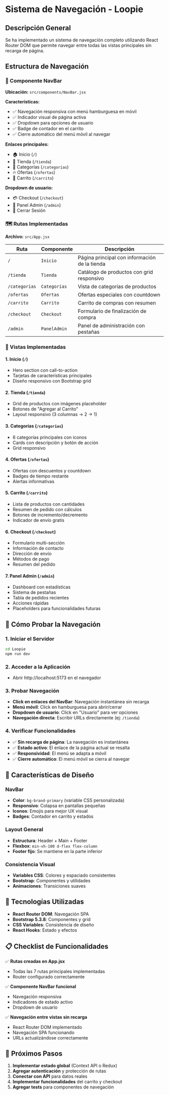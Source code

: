 # Sistema de Navegación - Loopie

## Descripción General

Se ha implementado un sistema de navegación completo utilizando React Router DOM que permite navegar entre todas las vistas principales sin recarga de página.

## Estructura de Navegación

### 🧭 Componente NavBar

**Ubicación:** `src/components/NavBar.jsx`

**Características:**
- ✅ Navegación responsiva con menú hamburguesa en móvil
- ✅ Indicador visual de página activa
- ✅ Dropdown para opciones de usuario
- ✅ Badge de contador en el carrito
- ✅ Cierre automático del menú móvil al navegar

**Enlaces principales:**
- 🏠 Inicio (`/`)
- 🛒 Tienda (`/tienda`)
- 📂 Categorías (`/categorias`)
- 🔥 Ofertas (`/ofertas`)
- 🛒 Carrito (`/carrito`)

**Dropdown de usuario:**
- 💳 Checkout (`/checkout`)
- 🔧 Panel Admin (`/admin`)
- 🚪 Cerrar Sesión

### 🗺️ Rutas Implementadas

**Archivo:** `src/App.jsx`

| Ruta | Componente | Descripción |
|------|------------|-------------|
| `/` | `Inicio` | Página principal con información de la tienda |
| `/tienda` | `Tienda` | Catálogo de productos con grid responsivo |
| `/categorias` | `Categorías` | Vista de categorías de productos |
| `/ofertas` | `Ofertas` | Ofertas especiales con countdown |
| `/carrito` | `Carrito` | Carrito de compras con resumen |
| `/checkout` | `Checkout` | Formulario de finalización de compra |
| `/admin` | `PanelAdmin` | Panel de administración con pestañas |

### 📱 Vistas Implementadas

#### 1. **Inicio** (`/`)
- Hero section con call-to-action
- Tarjetas de características principales
- Diseño responsivo con Bootstrap grid

#### 2. **Tienda** (`/tienda`)
- Grid de productos con imágenes placeholder
- Botones de "Agregar al Carrito"
- Layout responsivo (3 columnas → 2 → 1)

#### 3. **Categorías** (`/categorias`)
- 6 categorías principales con iconos
- Cards con descripción y botón de acción
- Grid responsivo

#### 4. **Ofertas** (`/ofertas`)
- Ofertas con descuentos y countdown
- Badges de tiempo restante
- Alertas informativas

#### 5. **Carrito** (`/carrito`)
- Lista de productos con cantidades
- Resumen de pedido con cálculos
- Botones de incremento/decremento
- Indicador de envío gratis

#### 6. **Checkout** (`/checkout`)
- Formulario multi-sección
- Información de contacto
- Dirección de envío
- Métodos de pago
- Resumen del pedido

#### 7. **Panel Admin** (`/admin`)
- Dashboard con estadísticas
- Sistema de pestañas
- Tabla de pedidos recientes
- Acciones rápidas
- Placeholders para funcionalidades futuras

## 🚀 Cómo Probar la Navegación

### 1. Iniciar el Servidor
```bash
cd Loopie
npm run dev
```

### 2. Acceder a la Aplicación
- Abrir http://localhost:5173 en el navegador

### 3. Probar Navegación
- **Click en enlaces del NavBar**: Navegación instantánea sin recarga
- **Menú móvil**: Click en hamburguesa para abrir/cerrar
- **Dropdown de usuario**: Click en "Usuario" para ver opciones
- **Navegación directa**: Escribir URLs directamente (ej: `/tienda`)

### 4. Verificar Funcionalidades
- ✅ **Sin recarga de página**: La navegación es instantánea
- ✅ **Estado activo**: El enlace de la página actual se resalta
- ✅ **Responsividad**: El menú se adapta a móvil
- ✅ **Cierre automático**: El menú móvil se cierra al navegar

## 🎨 Características de Diseño

### NavBar
- **Color**: `bg-brand-primary` (variable CSS personalizada)
- **Responsivo**: Colapsa en pantallas pequeñas
- **Iconos**: Emojis para mejor UX visual
- **Badges**: Contador en carrito y estados

### Layout General
- **Estructura**: Header + Main + Footer
- **Flexbox**: `min-vh-100 d-flex flex-column`
- **Footer fijo**: Se mantiene en la parte inferior

### Consistencia Visual
- **Variables CSS**: Colores y espaciado consistentes
- **Bootstrap**: Componentes y utilidades
- **Animaciones**: Transiciones suaves

## 🔧 Tecnologías Utilizadas

- **React Router DOM**: Navegación SPA
- **Bootstrap 5.3.8**: Componentes y grid
- **CSS Variables**: Consistencia de diseño
- **React Hooks**: Estado y efectos

## 📋 Checklist de Funcionalidades

✅ **Rutas creadas en App.jsx**
- Todas las 7 rutas principales implementadas
- Router configurado correctamente

✅ **Componente NavBar funcional**
- Navegación responsiva
- Indicadores de estado activo
- Dropdown de usuario

✅ **Navegación entre vistas sin recarga**
- React Router DOM implementado
- Navegación SPA funcionando
- URLs actualizándose correctamente

## 🚀 Próximos Pasos

1. **Implementar estado global** (Context API o Redux)
2. **Agregar autenticación** y protección de rutas
3. **Conectar con API** para datos reales
4. **Implementar funcionalidades** del carrito y checkout
5. **Agregar tests** para componentes de navegación
